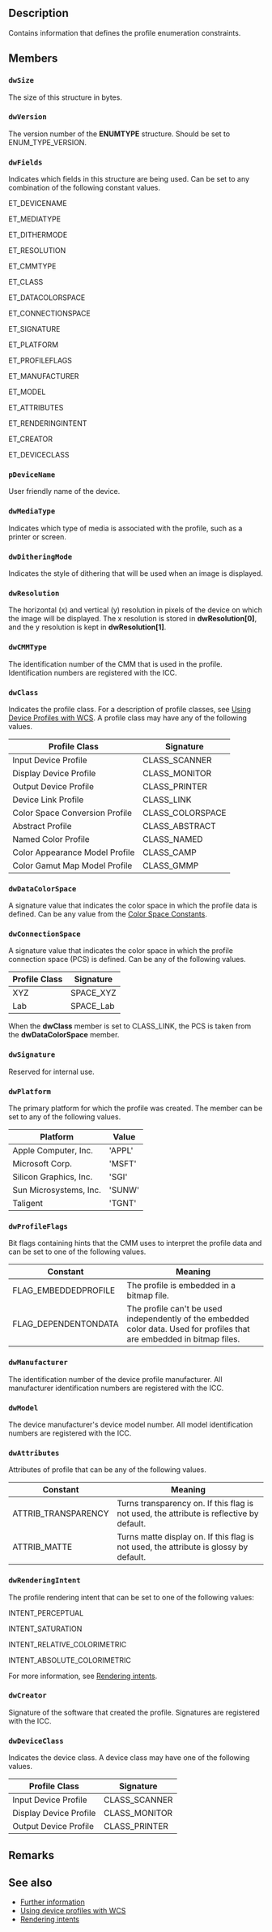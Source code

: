 ## Description

Contains information that defines the profile enumeration constraints.

## Members

### `dwSize`

The size of this structure in bytes.

### `dwVersion`

The version number of the **ENUMTYPE** structure. Should be set to ENUM\_TYPE\_VERSION.

### `dwFields`

Indicates which fields in this structure are being used. Can be set to any combination of the following constant values.

ET\_DEVICENAME

ET\_MEDIATYPE

ET\_DITHERMODE

ET\_RESOLUTION

ET\_CMMTYPE

ET\_CLASS

ET\_DATACOLORSPACE

ET\_CONNECTIONSPACE

ET\_SIGNATURE

ET\_PLATFORM

ET\_PROFILEFLAGS

ET\_MANUFACTURER

ET\_MODEL

ET\_ATTRIBUTES

ET\_RENDERINGINTENT

ET\_CREATOR

ET\_DEVICECLASS

### `pDeviceName`

User friendly name of the device.

### `dwMediaType`

Indicates which type of media is associated with the profile, such as a printer or screen.

### `dwDitheringMode`

Indicates the style of dithering that will be used when an image is displayed.

### `dwResolution`

The horizontal (x) and vertical (y) resolution in pixels of the device on which the image will be displayed. The x resolution is stored in **dwResolution\[0\]**, and the y resolution is kept in **dwResolution\[1\]**.

### `dwCMMType`

The identification number of the CMM that is used in the profile. Identification numbers are registered with the ICC.

### `dwClass`

Indicates the profile class. For a description of profile classes, see [Using Device Profiles with WCS](https://learn.microsoft.com/windows/win32/wcs/using-device-profiles-with-wcs). A profile class may have any of the following values.

| Profile Class | Signature |
|--------------------------------|-------------------|
| Input Device Profile | CLASS\_SCANNER |
| Display Device Profile | CLASS\_MONITOR |
| Output Device Profile | CLASS\_PRINTER |
| Device Link Profile | CLASS\_LINK |
| Color Space Conversion Profile | CLASS\_COLORSPACE |
| Abstract Profile | CLASS\_ABSTRACT |
| Named Color Profile | CLASS\_NAMED |
| Color Appearance Model Profile | CLASS\_CAMP |
| Color Gamut Map Model Profile | CLASS\_GMMP |

### `dwDataColorSpace`

A signature value that indicates the color space in which the profile data is defined. Can be any value from the [Color Space Constants](https://learn.microsoft.com/windows/win32/wcs/color-space-constants).

### `dwConnectionSpace`

A signature value that indicates the color space in which the profile connection space (PCS) is defined. Can be any of the following values.

| Profile Class | Signature |
|---------------|------------|
| XYZ | SPACE\_XYZ |
| Lab | SPACE\_Lab |

When the **dwClass** member is set to CLASS\_LINK, the PCS is taken from the **dwDataColorSpace** member.

### `dwSignature`

Reserved for internal use.

### `dwPlatform`

The primary platform for which the profile was created. The member can be set to any of the following values.

| Platform | Value |
|------------------------|--------|
| Apple Computer, Inc. | 'APPL' |
| Microsoft Corp. | 'MSFT' |
| Silicon Graphics, Inc. | 'SGI' |
| Sun Microsystems, Inc. | 'SUNW' |
| Taligent | 'TGNT' |

### `dwProfileFlags`

Bit flags containing hints that the CMM uses to interpret the profile data and can be set to one of the following values.

| Constant | Meaning |
|-----------------------|--------------------------------------------------------------------------------------------------------------------------|
| FLAG\_EMBEDDEDPROFILE | The profile is embedded in a bitmap file. |
| FLAG\_DEPENDENTONDATA | The profile can't be used independently of the embedded color data. Used for profiles that are embedded in bitmap files. |

### `dwManufacturer`

The identification number of the device profile manufacturer. All manufacturer identification numbers are registered with the ICC.

### `dwModel`

The device manufacturer's device model number. All model identification numbers are registered with the ICC.

### `dwAttributes`

Attributes of profile that can be any of the following values.

| Constant | Meaning |
|----------------------|------------------------------------------------------------------------------------------|
| ATTRIB\_TRANSPARENCY | Turns transparency on. If this flag is not used, the attribute is reflective by default. |
| ATTRIB\_MATTE | Turns matte display on. If this flag is not used, the attribute is glossy by default. |

### `dwRenderingIntent`

The profile rendering intent that can be set to one of the following values:

INTENT\_PERCEPTUAL

INTENT\_SATURATION

INTENT\_RELATIVE\_COLORIMETRIC

INTENT\_ABSOLUTE\_COLORIMETRIC

For more information, see [Rendering intents](https://learn.microsoft.com/windows/win32/wcs/rendering-intents).

### `dwCreator`

Signature of the software that created the profile. Signatures are registered with the ICC.

### `dwDeviceClass`

Indicates the device class. A device class may have one of the following values.

| Profile Class | Signature |
|------------------------|----------------|
| Input Device Profile | CLASS\_SCANNER |
| Display Device Profile | CLASS\_MONITOR |
| Output Device Profile | CLASS\_PRINTER |

## Remarks

## See also

* [Further information](https://learn.microsoft.com/windows/win32/wcs/further-information)
* [Using device profiles with WCS](https://learn.microsoft.com/windows/win32/wcs/using-device-profiles-with-wcs)
* [Rendering intents](https://learn.microsoft.com/windows/win32/wcs/rendering-intents)
